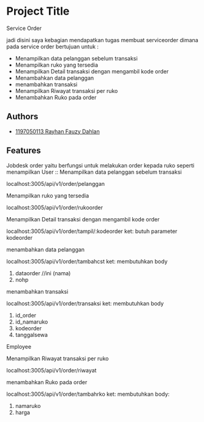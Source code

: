 # Project Title
Service Order

jadi disini saya kebagian mendapatkan tugas membuat serviceorder dimana pada service order bertujuan untuk :
- Menampilkan data pelanggan sebelum transaksi
- Menampilkan ruko yang tersedia
- Menampilkan Detail transaksi dengan mengambil kode order
- Menambahkan data pelanggan
- menambahkan transaksi
- Menampilkan Riwayat transaksi per ruko
- Menambahkan Ruko pada order


## Authors

- [1197050113 Rayhan Fauzy Dahlan](https://github.com/Dikri-Hidayat126/MicroserviceJasaSewaRuko-.git)

## Features
Jobdesk order yaitu berfungsi untuk melakukan order kepada ruko seperti menampilkan User ::
Menampilkan data pelanggan sebelum transaksi

localhost:3005/api/v1/order/pelanggan

Menampilkan ruko yang tersedia

localhost:3005/api/v1/order/rukoorder

Menampilkan Detail transaksi dengan mengambil kode order

localhost:3005/api/v1/order/tampil/:kodeorder
ket: butuh parameter kodeorder

menambahkan data pelanggan

localhost:3005/api/v1/order/tambahcst
ket: membutuhkan body
1.	dataorder                                         //ini (nama)
2.	nohp

menambahkan transaksi

localhost:3005/api/v1/order/transaksi
ket: membutuhkan body
1.	id_order
2.	id_namaruko
3.	kodeorder
4.	tanggalsewa

Employee

Menampilkan Riwayat transaksi per ruko

localhost:3005/api/v1/order/riwayat

menambahkan Ruko pada order

localhost:3005/api/v1/order/tambahrko
ket: membutuhkan body:
1.	namaruko
2.	harga
